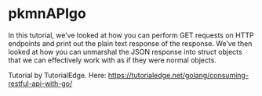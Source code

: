 # pkmnAPIgo

In this tutorial, we’ve looked at how you can perform GET requests on HTTP endpoints and print out the plain text response of the response. We’ve then looked at how you can unmarshal the JSON response into struct objects that we can effectively work with as if they were normal objects.

Tutorial by TutorialEdge. Here: https://tutorialedge.net/golang/consuming-restful-api-with-go/
